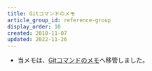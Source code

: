 ```yaml
---
title: Gitコマンドのメモ
article_group_id: reference-group
display_order: 10
created: 2010-11-07
updated: 2022-11-26
---
```

- 当メモは、[Gitコマンドのメモ](https://thinktwice.tech/it/git/command/)へ移管しました。
